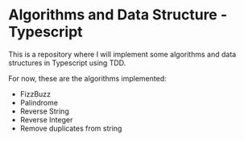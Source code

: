 # Algorithms and Data Structure - Typescript

This is a repository where I will implement some algorithms and data structures in Typescript using TDD.

For now, these are the algorithms implemented:
- FizzBuzz
- Palindrome
- Reverse String
- Reverse Integer
- Remove duplicates from string